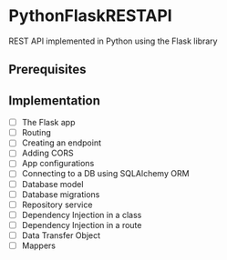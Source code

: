 # PythonFlaskRESTAPI
REST API implemented in Python using the Flask library

## Prerequisites

## Implementation
- [ ] The Flask app
- [ ] Routing
- [ ] Creating an endpoint
- [ ] Adding CORS
- [ ] App configurations
- [ ] Connecting to a DB using SQLAlchemy ORM
- [ ] Database model
- [ ] Database migrations
- [ ] Repository service
- [ ] Dependency Injection in a class
- [ ] Dependency Injection in a route
- [ ] Data Transfer Object
- [ ] Mappers
